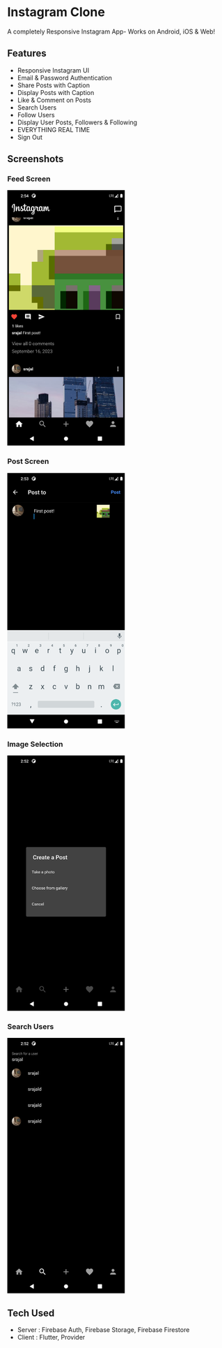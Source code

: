 # Instagram Clone

A completely Responsive Instagram App- Works on Android, iOS & Web!

## Features
* Responsive Instagram UI
* Email & Password Authentication
* Share Posts with Caption
* Display Posts with Caption
* Like & Comment on Posts
* Search Users
* Follow Users
* Display User Posts, Followers & Following
* EVERYTHING REAL TIME
* Sign Out

## Screenshots
### Feed Screen
<img src="https://github.com/SrajalDixit/Instagram-Clone/blob/main/Screenshot_1694856268.png" alt="My Image" width="270" height="585">

### Post Screen
<img src="https://github.com/SrajalDixit/Instagram-Clone/blob/main/Screenshot_1694856181.png" alt="My Image" width="270" height="585">

### Image Selection
<img src="https://github.com/SrajalDixit/Instagram-Clone/blob/main/Screenshot_1694856152.png" alt="My Image" width="270" height="585">

### Search Users
<img src="https://github.com/SrajalDixit/Instagram-Clone/blob/main/Screenshot_1694856137.png" alt="My Image" width="270" height="585">

## Tech Used
* Server : Firebase Auth, Firebase Storage, Firebase Firestore
* Client : Flutter, Provider



